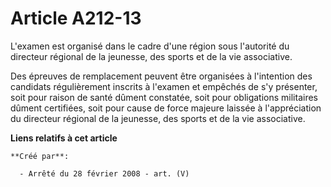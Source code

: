 # Article A212-13

L'examen est organisé dans le cadre d'une région sous l'autorité du directeur régional de la jeunesse, des sports et de la
vie associative.

Des épreuves de remplacement peuvent être organisées à l'intention des candidats régulièrement inscrits à l'examen et
empêchés de s'y présenter, soit pour raison de santé dûment constatée, soit pour obligations militaires dûment certifiées,
soit pour cause de force majeure laissée à l'appréciation du directeur régional de la jeunesse, des sports et de la vie
associative.

**Liens relatifs à cet article**

	**Créé par**:

	  - Arrêté du 28 février 2008 - art. (V)
